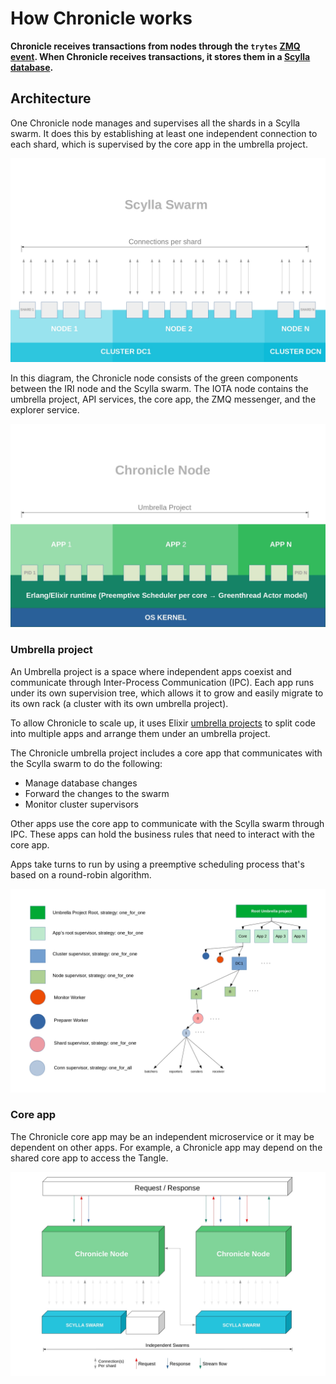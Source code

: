 # How Chronicle works

**Chronicle receives transactions from nodes through the `trytes` [ZMQ event](root://iri/1.0/references/zmq-events.md). When Chronicle receives transactions, it stores them in a [Scylla database](https://www.scylladb.com/).**

## Architecture

One Chronicle node manages and supervises all the shards in a Scylla swarm. It does this by establishing at least one independent connection to each shard, which is supervised by the core app in the umbrella project.

![Scylla swarm](images/scylla-swarm.jpg)

In this diagram, the Chronicle node consists of the green components between the IRI node and the Scylla swarm. The IOTA node contains the umbrella project, API services, the core app, the ZMQ messenger, and the explorer service.

![Chronicle node architecture](images/chronicle-node.jpg)

### Umbrella project

An Umbrella project is a space where independent apps coexist and communicate through Inter-Process Communication (IPC). Each app runs under its own supervision tree, which allows it to grow and easily migrate to its own rack (a cluster with its own umbrella project).

To allow Chronicle to scale up, it uses Elixir [umbrella projects](https://elixir-lang.org/getting-started/mix-otp/dependencies-and-umbrella-projects.html#umbrella-projects) to split code into multiple apps and arrange them under an umbrella project.

The Chronicle umbrella project includes a core app that communicates with the Scylla swarm to do the following:

- Manage database changes
- Forward the changes to the swarm
- Monitor cluster supervisors

Other apps use the core app to communicate with the Scylla swarm through IPC. These apps can hold the business rules that need to interact with the core app.

Apps take turns to run by using a preemptive scheduling process that's based on a round-robin algorithm.

![Umbrella project](images/umbrella-project.png)

### Core app

The Chronicle core app may be an independent microservice or it may be dependent on other apps. For example, a Chronicle app may depend on the shared core app to access the Tangle.

![Data flow in Chronicle](images/dataflow.png)